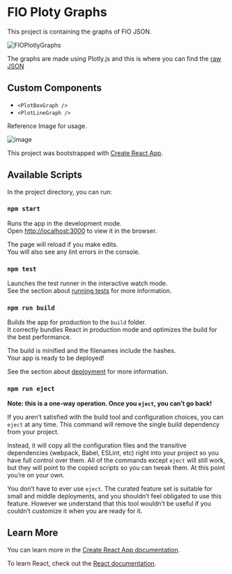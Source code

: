 # FIO Ploty Graphs

This project is containing the graphs of FIO JSON.

![FIOPlotlyGraphs](https://user-images.githubusercontent.com/46858011/95719003-db5a1200-0c8c-11eb-8abf-ebb21927bdcb.png)

The graphs are made using Plotly.js and this is where you can find the [raw JSON](https://raw.githubusercontent.com/louwrentius/fio-plot-data/master/benchmark_data/HPMICROSERVERG10/SATA_AHCI_HGST_HTS72101_100GB_7K2RPM/randwrite-32-16.json)

## Custom Components

- `<PlotBoxGraph />`
- `<PlotLineGraph />`

Reference Image for usage.

![image](https://user-images.githubusercontent.com/46858011/95719576-a69a8a80-0c8d-11eb-82b4-1432024a8bdd.png)

This project was bootstrapped with [Create React App](https://github.com/facebook/create-react-app).

## Available Scripts

In the project directory, you can run:

### `npm start`

Runs the app in the development mode.<br />
Open [http://localhost:3000](http://localhost:3000) to view it in the browser.

The page will reload if you make edits.<br />
You will also see any lint errors in the console.

### `npm test`

Launches the test runner in the interactive watch mode.<br />
See the section about [running tests](https://facebook.github.io/create-react-app/docs/running-tests) for more information.

### `npm run build`

Builds the app for production to the `build` folder.<br />
It correctly bundles React in production mode and optimizes the build for the best performance.

The build is minified and the filenames include the hashes.<br />
Your app is ready to be deployed!

See the section about [deployment](https://facebook.github.io/create-react-app/docs/deployment) for more information.

### `npm run eject`

**Note: this is a one-way operation. Once you `eject`, you can’t go back!**

If you aren’t satisfied with the build tool and configuration choices, you can `eject` at any time. This command will remove the single build dependency from your project.

Instead, it will copy all the configuration files and the transitive dependencies (webpack, Babel, ESLint, etc) right into your project so you have full control over them. All of the commands except `eject` will still work, but they will point to the copied scripts so you can tweak them. At this point you’re on your own.

You don’t have to ever use `eject`. The curated feature set is suitable for small and middle deployments, and you shouldn’t feel obligated to use this feature. However we understand that this tool wouldn’t be useful if you couldn’t customize it when you are ready for it.

## Learn More

You can learn more in the [Create React App documentation](https://facebook.github.io/create-react-app/docs/getting-started).

To learn React, check out the [React documentation](https://reactjs.org/).
